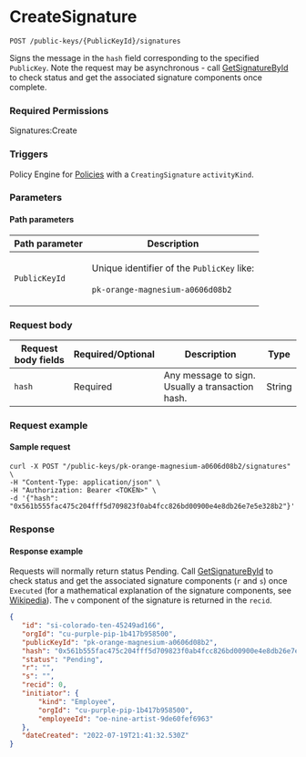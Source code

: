 # CreateSignature

`POST /public-keys/{PublicKeyId}/signatures`

Signs the message in the `hash` field corresponding to the specified `PublicKey`.  Note the request may be asynchronous - call [GetSignatureById](getsignaturebyid.md) to check status and get the associated signature components once complete.&#x20;

### Required Permissions <a href="#scopes" id="scopes"></a>

Signatures:Create

### Triggers <a href="#request-body" id="request-body"></a>

Policy Engine for [Policies](../../policy-management/policies/createpolicy.md) with a `CreatingSignature` `activityKind`.&#x20;

### Parameters

#### Path parameters <a href="#path-parameters" id="path-parameters"></a>

| Path parameter | Description                                                                                                     |
| -------------- | --------------------------------------------------------------------------------------------------------------- |
| `PublicKeyId`  | <p>Unique identifier of the <code>PublicKey</code> like:<br><br><code>pk-orange-magnesium-a0606d08b2</code></p> |

### Request body <a href="#request-example.1" id="request-example.1"></a>

| Request body fields | Required/Optional | Description                                       | Type   |
| ------------------- | ----------------- | ------------------------------------------------- | ------ |
| `hash`              | Required          | Any message to sign.  Usually a transaction hash. | String |

### Request example <a href="#request-example.1" id="request-example.1"></a>

#### Sample request <a href="#sample-request" id="sample-request"></a>

```shell
curl -X POST "/public-keys/pk-orange-magnesium-a0606d08b2/signatures" \
-H "Content-Type: application/json" \
-H "Authorization: Bearer <TOKEN>" \
-d '{"hash": "0x561b555fac475c204fff5d709823f0ab4fcc826bd00900e4e8db26e7e5e328b2"}'
```

### Response <a href="#response" id="response"></a>

#### Response example <a href="#response-example" id="response-example"></a>

Requests will normally return status Pending.  Call [GetSignatureById](getsignaturebyid.md) to check status and get the associated signature components (`r` and `s`) once `Executed` (for a mathematical explanation of the signature components, see [Wikipedia](https://en.wikipedia.org/wiki/Elliptic\_Curve\_Digital\_Signature\_Algorithm)).  The `v` component of the signature is returned in the `recid`.&#x20;

```json
{
   "id": "si-colorado-ten-45249ad166",
   "orgId": "cu-purple-pip-1b417b958500",
   "publicKeyId": "pk-orange-magnesium-a0606d08b2",
   "hash": "0x561b555fac475c204fff5d709823f0ab4fcc826bd00900e4e8db26e7e5e328b2",
   "status": "Pending",
   "r": "",
   "s": "",
   "recid": 0,
   "initiator": {
       "kind": "Employee",
       "orgId": "cu-purple-pip-1b417b958500",
       "employeeId": "oe-nine-artist-9de60fef6963"
   },
   "dateCreated": "2022-07-19T21:41:32.530Z"
}
```
